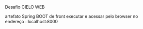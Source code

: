 Desafio CIELO WEB

artefato Spring BOOT de front 
executar e acessar pelo browser no endereço : localhost:8000
